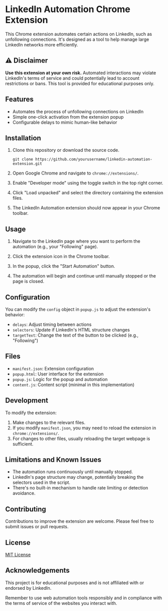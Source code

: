 # LinkedIn Automation Chrome Extension

This Chrome extension automates certain actions on LinkedIn, such as unfollowing connections. It's designed as a tool to help manage large LinkedIn networks more efficiently.

## ⚠️ Disclaimer

**Use this extension at your own risk.** Automated interactions may violate LinkedIn's terms of service and could potentially lead to account restrictions or bans. This tool is provided for educational purposes only.

## Features

- Automates the process of unfollowing connections on LinkedIn
- Simple one-click activation from the extension popup
- Configurable delays to mimic human-like behavior

## Installation

1. Clone this repository or download the source code.
   ```
   git clone https://github.com/yourusername/linkedin-automation-extension.git
   ```

2. Open Google Chrome and navigate to `chrome://extensions/`.

3. Enable "Developer mode" using the toggle switch in the top right corner.

4. Click "Load unpacked" and select the directory containing the extension files.

5. The LinkedIn Automation extension should now appear in your Chrome toolbar.

## Usage

1. Navigate to the LinkedIn page where you want to perform the automation (e.g., your "Following" page).

2. Click the extension icon in the Chrome toolbar.

3. In the popup, click the "Start Automation" button.

4. The automation will begin and continue until manually stopped or the page is closed.

## Configuration

You can modify the `config` object in `popup.js` to adjust the extension's behavior:

- `delays`: Adjust timing between actions
- `selectors`: Update if LinkedIn's HTML structure changes
- `targetText`: Change the text of the button to be clicked (e.g., "Following")

## Files

- `manifest.json`: Extension configuration
- `popup.html`: User interface for the extension
- `popup.js`: Logic for the popup and automation
- `content.js`: Content script (minimal in this implementation)

## Development

To modify the extension:

1. Make changes to the relevant files.
2. If you modify `manifest.json`, you may need to reload the extension in `chrome://extensions/`.
3. For changes to other files, usually reloading the target webpage is sufficient.

## Limitations and Known Issues

- The automation runs continuously until manually stopped.
- LinkedIn's page structure may change, potentially breaking the selectors used in the script.
- There's no built-in mechanism to handle rate limiting or detection avoidance.

## Contributing

Contributions to improve the extension are welcome. Please feel free to submit issues or pull requests.

## License

[MIT License](LICENSE)

## Acknowledgements

This project is for educational purposes and is not affiliated with or endorsed by LinkedIn.

Remember to use web automation tools responsibly and in compliance with the terms of service of the websites you interact with.
